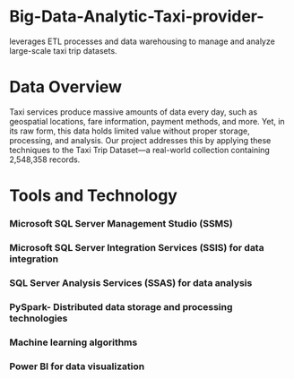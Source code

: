 # Big-Data-Analytic-Taxi-provider-
leverages ETL processes and data warehousing to manage and analyze large-scale taxi trip datasets.

# Data Overview 
Taxi services produce massive amounts of data every day, such as geospatial locations, fare information, payment methods, and more. Yet, in its raw form, this data holds limited value without proper storage, processing, and analysis. Our project addresses this by applying these techniques to the Taxi Trip Dataset—a real-world collection containing 2,548,358 records.

# Tools and Technology
### Microsoft SQL Server Management Studio (SSMS)
### Microsoft SQL Server Integration Services (SSIS) for data integration
### SQL Server Analysis Services (SSAS) for data analysis
### PySpark- Distributed data storage and processing technologies
### Machine learning algorithms
### Power BI for data visualization
